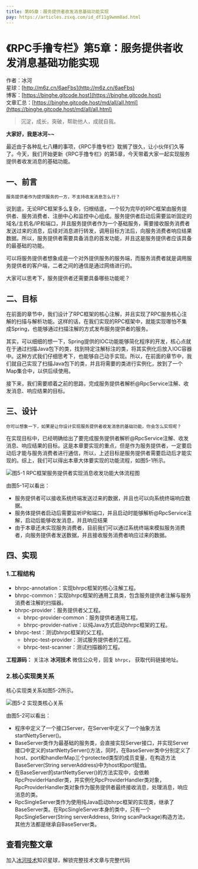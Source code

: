 ```yaml
---
title: 第05章：服务提供者收发消息基础功能实现
pay: https://articles.zsxq.com/id_df11g9wmm8ad.html
---
```


# 《RPC手撸专栏》第5章：服务提供者收发消息基础功能实现

作者：冰河
<br/>星球：[http://m6z.cn/6aeFbs](http://m6z.cn/6aeFbs)
<br/>博客：[https://binghe.gitcode.host](https://binghe.gitcode.host)
<br/>文章汇总：[https://binghe.gitcode.host/md/all/all.html](https://binghe.gitcode.host/md/all/all.html)

> 沉淀，成长，突破，帮助他人，成就自我。

**大家好，我是冰河~~**

最近由于各种乱七八糟的事项，《RPC手撸专栏》耽搁了很久，让小伙伴们久等了。今天，我们开始更新《RPC手撸专栏》的第5章，今天带着大家一起实现服务提供者收发消息的基础功能。

## 一、前言

`服务提供者作为提供服务的一方，不支持收发消息怎么行？`

说到底，无论RPC框架多么复杂，归根结底，一个较为完毕的RPC框架由服务提供者、服务消费者、注册中心和监控中心组成。服务提供者启动后需要监听固定的域名/主机名/IP和端口，并且服务提供者作为一个基础服务，需要接收服务消费者发送过来的消息，后续对消息进行转发，调用目标方法后，向服务消费者响应结果数据。所以，服务提供者需要具备消息的首发功能，并且这是服务提供者应该具备的最基础的功能。

可以将服务提供者想象成是一个对外提供服务的服务端，而服务消费者就是调用服务提供者的客户端，二者之间的通信是通过网络进行的。

大家可以思考下，服务提供者还需要具备哪些功能呢？

## 二、目标

在前面的章节中，我们设计了RPC框架的核心注解，并且实现了RPC服务核心注解的扫描与解析功能。这样的话，在我们实现的RPC框架中，就能实现哪怕不集成Spring，也能够通过扫描注解的方式发布服务提供者的服务。

其实，可以细细的想一下，Spring提供的IOC功能能够简化程序的开发，核心点就在于通过扫描Java包下的类，找到特定注解标注的类，将其实例化后放入IOC容器中。这种方式我们仔细思考下，也能够自己动手实现。所以，在前面的章节中，我们就自己实现了扫描Java包下的类，并且将需要的类进行实例化，放到了一个Map集合中，以供后续使用。

接下来，我们需要顺着之前的思路，完成服务提供者解析@RpcService注解、收发消息、响应结果的目标。

## 三、设计

`你可以想象一下，如果是让你设计实现服务提供者收发消息的基础功能，你会怎么实现呢？`

在实现目标中，已经明确给出了要完成服务提供者解析@RpcService注解、收发消息、响应结果的目标。这是本章要实现的重点，但是作为服务提供者，一定要启动后才能与服务消费者进行通信，所以，上述目标是服务提供者需要启动后才能实现的。综上，我们可以得出本章大体要实现的功能流程，如图5-1所示。

![图5-1 RPC框架服务提供者实现消息收发功能大体流程图](https://binghe.gitcode.host/assets/images/middleware/rpc/rpc-2022-09-28-001.png)

由图5-1可以看出：

* 服务提供者可以接收系统终端发送过来的数据，并且也可以向系统终端响应数据。
* 服务体提供者启动后需要监听IP和端口，并且启动时能够解析@RpcService注解，启动后能够收发消息，并且响应结果
* 由于本章还未实现服务消费者，目前我们可以通过系统终端来模拟服务消费者，向服务提供者发送数据，并且接收服务消费者响应过来的数据。

## 四、实现

### 1.工程结构

* bhrpc-annotation：实现bhrpc框架的核心注解工程。
* bhrpc-common：实现bhrpc框架的通用工具类，包含服务提供者注解与服务消费者注解的扫描器。
* bhrpc-provider：服务提供者父工程。
  - bhrpc-provider-common：服务提供者通用工程。
  - bhrpc-provider-native：以纯Java方式启动bhrpc框架的工程。
* bhrpc-test：测试bhrpc框架的父工程。
  - bhrpc-test-provider：测试服务提供者的工程。
  - bhrpc-test-scanner：测试扫描器的工程。

**工程源码：** 关注冰 **冰河技术** 微信公众号，回复 `bhrpc`， 获取代码链接地址。

### 2.核心实现类关系

核心实现类关系如图5-2所示。

![图5-2 实现类核心关系](https://binghe.gitcode.host/assets/images/middleware/rpc/rpc-2022-09-28-002.png)

由图5-2可以看出：

* 程序中定义了一个接口Server，在Server中定义了一个抽象方法startNettyServer()。
* BaseServer类作为最基础的服务类，会直接实现Server接口，并实现Server接口中定义的startNettyServer()方法，同时，在BaseServer类中分别定义了host、port和handlerMap三个protected类型的成员变量，在构造方法BaseServer(String serverAddress)中为host和port赋值。
* 在BaseServer的startNettyServer()的方法实现中，会依赖RpcProviderHandler类，并实例化RpcProviderHandler类对象，RpcProviderHandler类对象作为服务提供者最终接收消息，处理消息，响应消息的类。
* RpcSingleServer类作为使用纯Java启动bhrpc框架的实现类，继承了BaseServer类。在RpcSingleServer本身的类中，只有一个RpcSingleServer(String serverAddress, String scanPackage)构造方法，其他方法都是继承自BaseServer类。

## 查看完整文章

加入[冰河技术](http://m6z.cn/6aeFbs)知识星球，解锁完整技术文章与完整代码